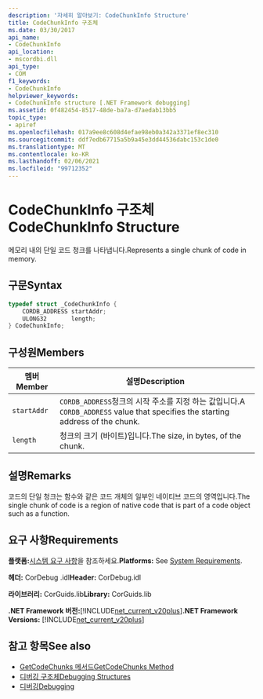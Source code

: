 ```yaml
---
description: '자세히 알아보기: CodeChunkInfo Structure'
title: CodeChunkInfo 구조체
ms.date: 03/30/2017
api_name:
- CodeChunkInfo
api_location:
- mscordbi.dll
api_type:
- COM
f1_keywords:
- CodeChunkInfo
helpviewer_keywords:
- CodeChunkInfo structure [.NET Framework debugging]
ms.assetid: 0f482454-8517-48de-ba7a-d7aedab13bb5
topic_type:
- apiref
ms.openlocfilehash: 017a9ee8c608d4efae98eb0a342a3371ef8ec310
ms.sourcegitcommit: ddf7edb67715a5b9a45e3dd44536dabc153c1de0
ms.translationtype: MT
ms.contentlocale: ko-KR
ms.lasthandoff: 02/06/2021
ms.locfileid: "99712352"
---
```

# <a name="codechunkinfo-structure"></a><span data-ttu-id="54517-103">CodeChunkInfo 구조체</span><span class="sxs-lookup"><span data-stu-id="54517-103">CodeChunkInfo Structure</span></span>

<span data-ttu-id="54517-104">메모리 내의 단일 코드 청크를 나타냅니다.</span><span class="sxs-lookup"><span data-stu-id="54517-104">Represents a single chunk of code in memory.</span></span>  
  
## <a name="syntax"></a><span data-ttu-id="54517-105">구문</span><span class="sxs-lookup"><span data-stu-id="54517-105">Syntax</span></span>  
  
```cpp  
typedef struct _CodeChunkInfo {  
    CORDB_ADDRESS startAddr;  
    ULONG32       length;  
} CodeChunkInfo;  
```  
  
## <a name="members"></a><span data-ttu-id="54517-106">구성원</span><span class="sxs-lookup"><span data-stu-id="54517-106">Members</span></span>  
  
|<span data-ttu-id="54517-107">멤버</span><span class="sxs-lookup"><span data-stu-id="54517-107">Member</span></span>|<span data-ttu-id="54517-108">설명</span><span class="sxs-lookup"><span data-stu-id="54517-108">Description</span></span>|  
|------------|-----------------|  
|`startAddr`|<span data-ttu-id="54517-109">`CORDB_ADDRESS`청크의 시작 주소를 지정 하는 값입니다.</span><span class="sxs-lookup"><span data-stu-id="54517-109">A `CORDB_ADDRESS` value that specifies the starting address of the chunk.</span></span>|  
|`length`|<span data-ttu-id="54517-110">청크의 크기 (바이트)입니다.</span><span class="sxs-lookup"><span data-stu-id="54517-110">The size, in bytes, of the chunk.</span></span>|  
  
## <a name="remarks"></a><span data-ttu-id="54517-111">설명</span><span class="sxs-lookup"><span data-stu-id="54517-111">Remarks</span></span>  

 <span data-ttu-id="54517-112">코드의 단일 청크는 함수와 같은 코드 개체의 일부인 네이티브 코드의 영역입니다.</span><span class="sxs-lookup"><span data-stu-id="54517-112">The single chunk of code is a region of native code that is part of a code object such as a function.</span></span>  
  
## <a name="requirements"></a><span data-ttu-id="54517-113">요구 사항</span><span class="sxs-lookup"><span data-stu-id="54517-113">Requirements</span></span>  

 <span data-ttu-id="54517-114">**플랫폼:**[시스템 요구 사항](../../get-started/system-requirements.md)을 참조하세요.</span><span class="sxs-lookup"><span data-stu-id="54517-114">**Platforms:** See [System Requirements](../../get-started/system-requirements.md).</span></span>  
  
 <span data-ttu-id="54517-115">**헤더:** CorDebug .idl</span><span class="sxs-lookup"><span data-stu-id="54517-115">**Header:** CorDebug.idl</span></span>  
  
 <span data-ttu-id="54517-116">**라이브러리:** CorGuids.lib</span><span class="sxs-lookup"><span data-stu-id="54517-116">**Library:** CorGuids.lib</span></span>  
  
 <span data-ttu-id="54517-117">**.NET Framework 버전:**[!INCLUDE[net_current_v20plus](../../../../includes/net-current-v20plus-md.md)]</span><span class="sxs-lookup"><span data-stu-id="54517-117">**.NET Framework Versions:** [!INCLUDE[net_current_v20plus](../../../../includes/net-current-v20plus-md.md)]</span></span>  
  
## <a name="see-also"></a><span data-ttu-id="54517-118">참고 항목</span><span class="sxs-lookup"><span data-stu-id="54517-118">See also</span></span>

- [<span data-ttu-id="54517-119">GetCodeChunks 메서드</span><span class="sxs-lookup"><span data-stu-id="54517-119">GetCodeChunks Method</span></span>](icordebugcode2-getcodechunks-method.md)
- [<span data-ttu-id="54517-120">디버깅 구조체</span><span class="sxs-lookup"><span data-stu-id="54517-120">Debugging Structures</span></span>](debugging-structures.md)
- [<span data-ttu-id="54517-121">디버깅</span><span class="sxs-lookup"><span data-stu-id="54517-121">Debugging</span></span>](index.md)
